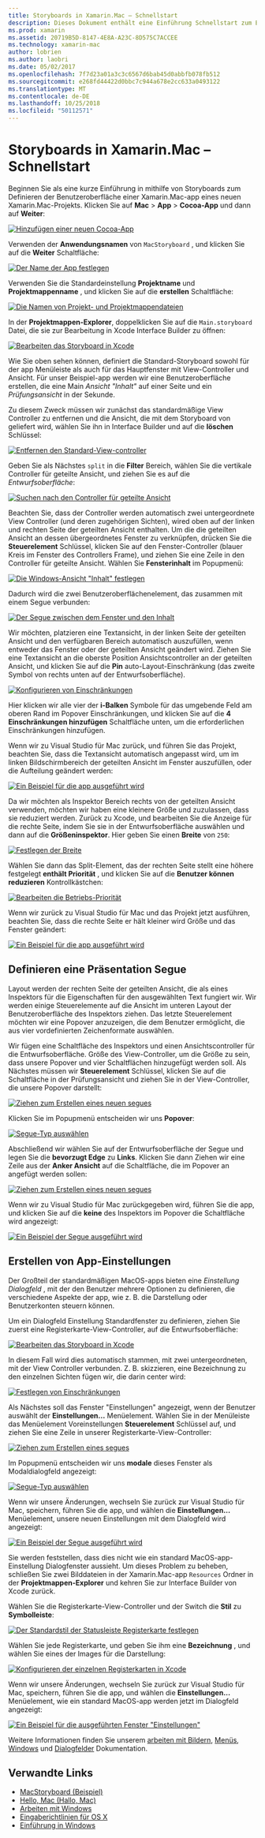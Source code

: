 ```yaml
---
title: Storyboards in Xamarin.Mac – Schnellstart
description: Dieses Dokument enthält eine Einführung Schnellstart zum Erstellen von MacOS-Benutzeroberflächen mit Storyboards in Xamarin.Mac. Es wird beschrieben, wie einem Segue und erstellt ein Fenster "Einstellungen".
ms.prod: xamarin
ms.assetid: 20719B5D-8147-4E8A-A23C-8D575C7ACCEE
ms.technology: xamarin-mac
author: lobrien
ms.author: laobri
ms.date: 05/02/2017
ms.openlocfilehash: 7f7d23a01a3c3c6567d6bab45d0abbfb078fb512
ms.sourcegitcommit: e268fd44422d0bbc7c944a678e2cc633a0493122
ms.translationtype: MT
ms.contentlocale: de-DE
ms.lasthandoff: 10/25/2018
ms.locfileid: "50112571"
---
```

# <a name="storyboards-in-xamarinmac-quick-start"></a>Storyboards in Xamarin.Mac – Schnellstart

Beginnen Sie als eine kurze Einführung in mithilfe von Storyboards zum Definieren der Benutzeroberfläche einer Xamarin.Mac-app eines neuen Xamarin.Mac-Projekts. Klicken Sie auf **Mac** > **App** > **Cocoa-App** und dann auf **Weiter**:

[![](quickstart-images/qs01.png "Hinzufügen einer neuen Cocoa-App")](quickstart-images/qs01.png#lightbox)

Verwenden der **Anwendungsnamen** von `MacStoryboard` , und klicken Sie auf die **Weiter** Schaltfläche:

[![](quickstart-images/qs02.png "Der Name der App festlegen")](quickstart-images/qs02.png#lightbox)

Verwenden Sie die Standardeinstellung **Projektname** und **Projektmappenname** , und klicken Sie auf die **erstellen** Schaltfläche:

[![](quickstart-images/qs03.png "Die Namen von Projekt- und Projektmappendateien")](quickstart-images/qs03.png#lightbox)

In der **Projektmappen-Explorer**, doppelklicken Sie auf die `Main.storyboard` Datei, die sie zur Bearbeitung in Xcode Interface Builder zu öffnen:

[![](quickstart-images/qs04.png "Bearbeiten das Storyboard in Xcode")](quickstart-images/qs04.png#lightbox)

Wie Sie oben sehen können, definiert die Standard-Storyboard sowohl für der app Menüleiste als auch für das Hauptfenster mit View-Controller und Ansicht. Für unser Beispiel-app werden wir eine Benutzeroberfläche erstellen, die eine Main _Ansicht "Inhalt"_ auf einer Seite und ein _Prüfungsansicht_ in der Sekunde.

Zu diesem Zweck müssen wir zunächst das standardmäßige View Controller zu entfernen und die Ansicht, die mit dem Storyboard von geliefert wird, wählen Sie ihn in Interface Builder und auf die **löschen** Schlüssel:

[![](quickstart-images/qs05.png "Entfernen den Standard-View-controller")](quickstart-images/qs05.png#lightbox)

Geben Sie als Nächstes `split` in die **Filter** Bereich, wählen Sie die vertikale Controller für geteilte Ansicht, und ziehen Sie es auf die _Entwurfsoberfläche_:

[![](quickstart-images/qs06.png "Suchen nach den Controller für geteilte Ansicht")](quickstart-images/qs06.png#lightbox)

Beachten Sie, dass der Controller werden automatisch zwei untergeordnete View Controller (und deren zugehörigen Sichten), wired oben auf der linken und rechten Seite der geteilten Ansicht enthalten. Um die die geteilten Ansicht an dessen übergeordnetes Fenster zu verknüpfen, drücken Sie die **Steuerelement** Schlüssel, klicken Sie auf den Fenster-Controller (blauer Kreis im Fenster des Controllers Frame), und ziehen Sie eine Zeile in den Controller für geteilte Ansicht. Wählen Sie **Fensterinhalt** im Popupmenü:

[![](quickstart-images/qs07.png "Die Windows-Ansicht \"Inhalt\" festlegen")](quickstart-images/qs07.png#lightbox)

Dadurch wird die zwei Benutzeroberflächenelement, das zusammen mit einem Segue verbunden:

[![](quickstart-images/qs08.png "Der Segue zwischen dem Fenster und den Inhalt")](quickstart-images/qs08.png#lightbox)

Wir möchten, platzieren eine Textansicht, in der linken Seite der geteilten Ansicht und den verfügbaren Bereich automatisch auszufüllen, wenn entweder das Fenster oder der geteilten Ansicht geändert wird. Ziehen Sie eine Textansicht an die oberste Position Ansichtscontroller an der geteilten Ansicht, und klicken Sie auf die **Pin** auto-Layout-Einschränkung (das zweite Symbol von rechts unten auf der Entwurfsoberfläche).

[![](quickstart-images/qs09.png "Konfigurieren von Einschränkungen")](quickstart-images/qs09.png#lightbox)

Hier klicken wir alle vier der **i-Balken** Symbole für das umgebende Feld am oberen Rand im Popover Einschränkungen, und klicken Sie auf die **4 Einschränkungen hinzufügen** Schaltfläche unten, um die erforderlichen Einschränkungen hinzufügen.

Wenn wir zu Visual Studio für Mac zurück, und führen Sie das Projekt, beachten Sie, dass die Textansicht automatisch angepasst wird, um im linken Bildschirmbereich der geteilten Ansicht im Fenster auszufüllen, oder die Aufteilung geändert werden:

[![](quickstart-images/qs10.png "Ein Beispiel für die app ausgeführt wird")](quickstart-images/qs10.png#lightbox)

Da wir möchten als Inspektor Bereich rechts von der geteilten Ansicht verwenden, möchten wir haben eine kleinere Größe und zuzulassen, dass sie reduziert werden. Zurück zu Xcode, und bearbeiten Sie die Anzeige für die rechte Seite, indem Sie sie in der Entwurfsoberfläche auswählen und dann auf die **Größeninspektor**. Hier geben Sie einen **Breite** von `250`:

[![](quickstart-images/qs11.png "Festlegen der Breite")](quickstart-images/qs11.png#lightbox)

Wählen Sie dann das Split-Element, das der rechten Seite stellt eine höhere festgelegt **enthält Priorität** , und klicken Sie auf die **Benutzer können reduzieren** Kontrollkästchen:

[![](quickstart-images/qs12.png "Bearbeiten die Betriebs-Priorität")](quickstart-images/qs12.png#lightbox)

Wenn wir zurück zu Visual Studio für Mac und das Projekt jetzt ausführen, beachten Sie, dass die rechte Seite er hält kleiner wird Größe und das Fenster geändert:

[![](quickstart-images/qs13.png "Ein Beispiel für die app ausgeführt wird")](quickstart-images/qs13.png#lightbox)

<a name="Defining-a-Presentation-Segue" />

## <a name="defining-a-presentation-segue"></a>Definieren eine Präsentation Segue

Layout werden der rechten Seite der geteilten Ansicht, die als eines Inspektors für die Eigenschaften für den ausgewählten Text fungiert wir. Wir werden einige Steuerelemente auf die Ansicht im unteren Layout der Benutzeroberfläche des Inspektors ziehen. Das letzte Steuerelement möchten wir eine Popover anzuzeigen, die dem Benutzer ermöglicht, die aus vier vordefinierten Zeichenformate auswählen.

Wir fügen eine Schaltfläche des Inspektors und einen Ansichtscontroller für die Entwurfsoberfläche. Größe des View-Controller, um die Größe zu sein, dass unsere Popover und vier Schaltflächen hinzugefügt werden soll. Als Nächstes müssen wir **Steuerelement** Schlüssel, klicken Sie auf die Schaltfläche in der Prüfungsansicht und ziehen Sie in der View-Controller, die unsere Popover darstellt:

[![](quickstart-images/qs14.png "Ziehen zum Erstellen eines neuen segues")](quickstart-images/qs14.png#lightbox)

Klicken Sie im Popupmenü entscheiden wir uns **Popover**: 

[![](quickstart-images/qs15.png "Segue-Typ auswählen")](quickstart-images/qs15.png#lightbox)

Abschließend wir wählen Sie auf der Entwurfsoberfläche der Segue und legen Sie die **bevorzugt Edge** zu **Links**. Klicken Sie dann Ziehen wir eine Zeile aus der **Anker Ansicht** auf die Schaltfläche, die im Popover an angefügt werden sollen:

[![](quickstart-images/qs16.png "Ziehen zum Erstellen eines neuen segues")](quickstart-images/qs16.png#lightbox)

Wenn wir zu Visual Studio für Mac zurückgegeben wird, führen Sie die app, und klicken Sie auf die **keine** des Inspektors im Popover die Schaltfläche wird angezeigt:

[![](quickstart-images/qs17.png "Ein Beispiel der Segue ausgeführt wird")](quickstart-images/qs17.png#lightbox)

<a name="Creating-App-Preferences" />

## <a name="creating-app-preferences"></a>Erstellen von App-Einstellungen

Der Großteil der standardmäßigen MacOS-apps bieten eine _Einstellung Dialogfeld_ , mit der den Benutzer mehrere Optionen zu definieren, die verschiedene Aspekte der app, wie z. B. die Darstellung oder Benutzerkonten steuern können.

Um ein Dialogfeld Einstellung Standardfenster zu definieren, ziehen Sie zuerst eine Registerkarte-View-Controller, auf die Entwurfsoberfläche:

[![](quickstart-images/qs18.png "Bearbeiten das Storyboard in Xcode")](quickstart-images/qs18.png#lightbox)

In diesem Fall wird dies automatisch stammen, mit zwei untergeordneten, mit der View Controller verbunden. Z. B. skizzieren, eine Bezeichnung zu den einzelnen Sichten fügen wir, die darin center wird:

[![](quickstart-images/qs19.png "Festlegen von Einschränkungen")](quickstart-images/qs19.png#lightbox)

Als Nächstes soll das Fenster "Einstellungen" angezeigt, wenn der Benutzer auswählt der **Einstellungen...**  Menüelement. Wählen Sie in der Menüleiste das Menüelement Voreinstellungen **Steuerelement** Schlüssel auf, und ziehen Sie eine Zeile in unserer Registerkarte-View-Controller:

[![](quickstart-images/qs20.png "Ziehen zum Erstellen eines segues")](quickstart-images/qs20.png#lightbox)

Im Popupmenü entscheiden wir uns **modale** dieses Fenster als Modaldialogfeld angezeigt:

[![](quickstart-images/qs21.png "Segue-Typ auswählen")](quickstart-images/qs21.png#lightbox)

Wenn wir unsere Änderungen, wechseln Sie zurück zur Visual Studio für Mac, speichern, führen Sie die app, und wählen die **Einstellungen...**  Menüelement, unsere neuen Einstellungen mit dem Dialogfeld wird angezeigt:

[![](quickstart-images/qs22.png "Ein Beispiel der Segue ausgeführt wird")](quickstart-images/qs22.png#lightbox)

Sie werden feststellen, dass dies nicht wie ein standard MacOS-app-Einstellung Dialogfenster aussieht. Um dieses Problem zu beheben, schließen Sie zwei Bilddateien in der Xamarin.Mac-app `Resources` Ordner in der **Projektmappen-Explorer** und kehren Sie zur Interface Builder von Xcode zurück.

Wählen Sie die Registerkarte-View-Controller und der Switch die **Stil** zu **Symbolleiste**: 

[![](quickstart-images/qs23.png "Der Standardstil der Statusleiste Registerkarte festlegen")](quickstart-images/qs23.png#lightbox)

Wählen Sie jede Registerkarte, und geben Sie ihm eine **Bezeichnung** , und wählen Sie eines der Images für die Darstellung:

[![](quickstart-images/qs24.png "Konfigurieren der einzelnen Registerkarten in Xcode")](quickstart-images/qs24.png#lightbox)

Wenn wir unsere Änderungen, wechseln Sie zurück zur Visual Studio für Mac, speichern, führen Sie die app, und wählen die **Einstellungen...**  Menüelement, wie ein standard MacOS-app werden jetzt im Dialogfeld angezeigt:

[![](quickstart-images/qs25.png "Ein Beispiel für die ausgeführten Fenster \"Einstellungen\"")](quickstart-images/qs25.png#lightbox)

Weitere Informationen finden Sie unserem [arbeiten mit Bildern](~/mac/app-fundamentals/image.md), [Menüs](~/mac/user-interface/menu.md), [Windows](~/mac/user-interface/window.md) und [Dialogfelder](~/mac/user-interface/dialog.md) Dokumentation.

## <a name="related-links"></a>Verwandte Links

- [MacStoryboard (Beispiel)](https://developer.xamarin.com/samples/mac/MacStoryboard/)
- [Hello, Mac (Hallo, Mac)](~/mac/get-started/hello-mac.md)
- [Arbeiten mit Windows](~/mac/user-interface/window.md)
- [Eingaberichtlinien für OS X](https://developer.apple.com/library/mac/documentation/UserExperience/Conceptual/OSXHIGuidelines/)
- [Einführung in Windows](https://developer.apple.com/library/mac/documentation/Cocoa/Conceptual/WinPanel/Introduction.html#//apple_ref/doc/uid/10000031-SW1)
